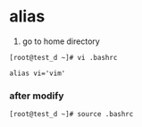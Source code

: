 # alias

1. go to home directory

```
[root@test_d ~]# vi .bashrc

alias vi='vim' 
```

### after modify

```
[root@test_d ~]# source .bashrc
```
